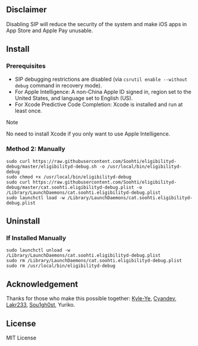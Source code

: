 ## Disclaimer

Disabling SIP will reduce the security of the system and make iOS apps in App Store and Apple Pay unusable.

## Install

### Prerequisites

- SIP debugging restrictions are disabled (via `csrutil enable --without debug` command in recovery mode).
- For Apple Intelligence: A non-China Apple ID signed in, region set to the United States, and language set to English (US).
- For Xcode Predictive Code Completion: Xcode is installed and run at least once.

> [!NOTE]  
> No need to install Xcode if you only want to use Apple Intelligence.

### Method 2: Manually

```shell
sudo curl https://raw.githubusercontent.com/Soohti/eligibilityd-debug/master/eligibilityd-debug.sh -o /usr/local/bin/eligibilityd-debug
sudo chmod +x /usr/local/bin/eligibilityd-debug
sudo curl https://raw.githubusercontent.com/Soohti/eligibilityd-debug/master/cat.soohti.eligibilityd-debug.plist -o /Library/LaunchDaemons/cat.soohti.eligibilityd-debug.plist
sudo launchctl load -w /Library/LaunchDaemons/cat.soohti.eligibilityd-debug.plist
```

## Uninstall

### If Installed Manually

```shell
sudo launchctl unload -w /Library/LaunchDaemons/cat.soohti.eligibilityd-debug.plist
sudo rm /Library/LaunchDaemons/cat.soohti.eligibilityd-debug.plist
sudo rm /usr/local/bin/eligibilityd-debug
```

## Acknowledgement

Thanks for those who make this possible together: [Kyle-Ye](https://github.com/Kyle-Ye), [Cyandev](https://twitter.com/unixzii), [Lakr233](https://twitter.com/Lakr233), [Sou1gh0st](https://twitter.com/Sou1gh0st), Yuriko.

## License

MIT License
